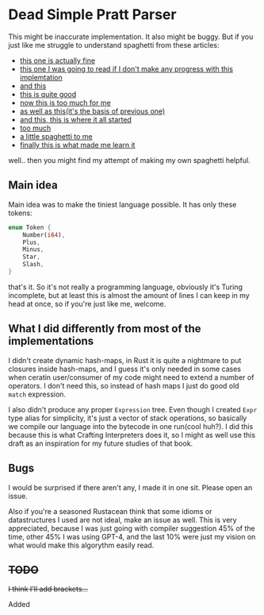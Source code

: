 # Dead Simple Pratt Parser

This might be inaccurate implementation. It also might be buggy. But if you just like me struggle to understand spaghetti from these articles:
  - [this one is actually fine](https://matklad.github.io/2020/04/13/simple-but-powerful-pratt-parsing.html)
  - [this one I was going to read if I don't make any progress with this implemtation](https://chidiwilliams.com/posts/on-recursive-descent-and-pratt-parsing)
  - [and this](https://abarker.github.io/typped/pratt_parsing_intro.html)
  - [this is quite good](https://gist.github.com/aisamanra/e52791fcea7b75905c68)
  - [now this is too much for me](https://github.com/jwurzer/bantam-rust/blob/master/src/bantam/parser.rs)
  - [as well as this(it's the basis of previous one)](https://github.com/munificent/bantam/tree/master/src/com/stuffwithstuff/bantam)
  - [and this, this is where it all started](https://journal.stuffwithstuff.com/2011/03/19/pratt-parsers-expression-parsing-made-easy/)
  - [too much](http://crockford.com/javascript/tdop/tdop.html)
  - [a little spaghetti to me](https://blog.bruce-hill.com/packrat-parsing-from-scratch)
  - [finally this is what made me learn it](https://craftinginterpreters.com/compiling-expressions.html#single-pass-compilation)

well.. then you might find my attempt of making my own spaghetti helpful.

## Main idea

Main idea was to make the tiniest language possible. It has only these tokens:
```rust
enum Token {
    Number(i64),
    Plus,
    Minus,
    Star,
    Slash,
}
```

that's it. So it's not really a programming language, obviously it's Turing incomplete, but at least this is almost the amount of lines I can keep in my head at once, so if you're just like me, welcome.

## What I did differently from most of the implementations

I didn't create dynamic hash-maps, in Rust it is quite a nightmare to put closures inside hash-maps, and I guess it's only needed in some cases when ceratin user/consumer of my code might need to extend a number of operators. I don't need this, so instead of hash maps I just do good old `match` expression.

I also didn't produce any proper `Expression` tree. Even though I created `Expr` type alias for simplicity, it's just a vector of stack operations, so basically we compile our language into the bytecode in one run(cool huh?). I did this because this is what Crafting Interpreters does it, so I might as well use this draft as an inspiration for my future studies of that book.

## Bugs

I would be surprised if there aren't any, I made it in one sit. Please open an issue.

Also if you're a seasoned Rustacean think that some idioms or datastructures I used are not ideal, make an issue as well. This is very appreciated, because I was just going with compiler suggestion 45% of the time, other 45% I was using GPT-4, and the last 10% were just my vision on what would make this algorythm easily read.

## ~~TODO~~

~~I think I'll add brackets...~~

Added
